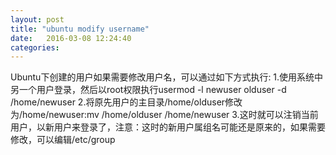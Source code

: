 ```yaml
---
layout: post
title: "ubuntu modify username"
date:   2016-03-08 12:24:40
categories:
---
```

Ubuntu下创建的用户如果需要修改用户名，可以通过如下方式执行:
1.使用系统中另一个用户登录，然后以root权限执行usermod -l newuser olduser -d /home/newuser
2.将原先用户的主目录/home/olduser修改为/home/newuser:mv /home/olduser /home/newuser
3.这时就可以注销当前用户，以新用户来登录了，注意：这时的新用户属组名可能还是原来的，如果需要修改，可以编辑/etc/group